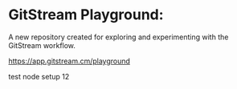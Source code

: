 # GitStream Playground:

A new repository created for exploring and experimenting with the GitStream workflow.

https://app.gitstream.cm/playground

test node setup 12